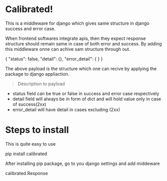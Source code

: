 # Calibrated!

This is a middleware for django which gives same structure in django success and error case.

When frontend softwares integrate apis, then they expect response structure should remain same in case of both error and success. By adding this middleware onne can achive sam structure through out.

{
	"status":  false,
	"detail":  {},
	"error_detail":  {
}
}

The above payload is the structure which one can recive by applying the package to django appliaction.

> Description to payload

 

 - status field can be true or false in success and error case respectively
 - detail field will always be in form of dict and will hold value only in case of success(2xx)
 - error_detail will have detail in cases excluding (2xx)
 


 

# Steps to install

This is quite easy to use 

pip install calibrated

After installing pip package, go to you django settings and add middeware

calibrated.Response
